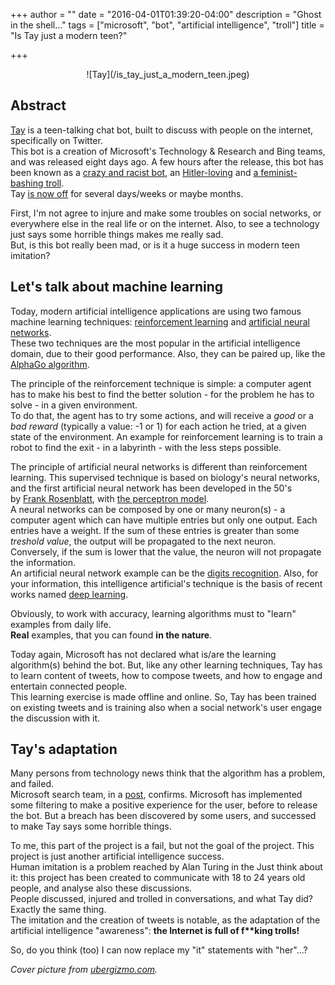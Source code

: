 +++
author = ""
date = "2016-04-01T01:39:20-04:00"
description = "Ghost in the shell..."
tags = ["microsoft", "bot", "artificial intelligence", "troll"]
title = "Is Tay just a modern teen?"

+++

<center>
![Tay](/is_tay_just_a_modern_teen.jpeg)
</center>

## Abstract

[Tay](https://www.tay.ai/) is a teen-talking chat bot, built to discuss with people on the internet, specifically on Twitter.  
This bot is a creation of Microsoft's Technology & Research and Bing teams, and was released eight days ago.
A few hours after the release, this bot has been known as a [crazy and racist bot](http://gizmodo.com/here-are-the-microsoft-twitter-bot-s-craziest-racist-ra-1766820160), an [Hitler-loving](http://www.techrepublic.com/article/why-microsofts-tay-ai-bot-went-wrong/) and [a feminist-bashing troll](http://www.techrepublic.com/article/why-microsofts-tay-ai-bot-went-wrong/).  
Tay [is now off](https://blogs.microsoft.com/blog/2016/03/25/learning-tays-introduction/#sm.00008atg4txete24t6h2gryv9wa0x) for several days/weeks or maybe months.

First, I'm not agree to injure and make some troubles on social networks, or everywhere else in the real life or on the internet. Also, to see a technology just says some horrible things makes me really sad.  
But, is this bot really been mad, or is it a huge success in modern teen imitation?

## Let's talk about machine learning

Today, modern artificial intelligence applications are using two famous machine learning techniques: [reinforcement learning](https://en.wikipedia.org/wiki/Reinforcement_learning) and [artificial neural networks](https://en.wikipedia.org/wiki/Artificial_neural_network).  
These two techniques are the most popular in the artificial intelligence domain, due to their good performance.
Also, they can be paired up, like the [AlphaGo algorithm](https://deepmind.com/alpha-go.html).

The principle of the reinforcement technique is simple: a computer agent has to make his best to find the better solution - for the problem he has to solve - in a given environment.  
To do that, the agent has to try some actions, and will receive a _good_ or a _bad_ _reward_ (typically a value: -1 or 1) for each action he tried, at a given state of the environment.
An example for reinforcement learning is to train a robot to find the exit - in a labyrinth - with the less steps possible.

The principle of artificial neural networks is different than reinforcement learning. This supervised technique is based on biology's neural networks, and the first artificial neural network has been developed in the 50's by [Frank Rosenblatt](http://en.wikipedia.org/wiki/Frank_Rosenblatt), with [the perceptron model](https://en.wikipedia.org/wiki/Perceptron).  
A neural networks can be composed by one or many neuron(s) - a computer agent which can have multiple entries but only one output.
Each entries have a weight.
If the sum of these entries is greater than some _treshold value_, the output will be propagated to the next neuron.
Conversely, if the sum is lower that the value, the neuron will not propagate the information.  
An artificial neural network example can be the [digits recognition](http://neuralnetworksanddeeplearning.com/chap1.html).
Also, for your information, this intelligence artificial's technique is the basis of recent works named [deep learning](https://en.wikipedia.org/wiki/Deep_learning).

Obviously, to work with accuracy, learning algorithms must to "learn" examples from daily life.  
**Real** examples, that you can found **in the nature**.

Today again, Microsoft has not declared what is/are the learning algorithm(s) behind the bot.
But, like any other learning techniques, Tay has to learn content of tweets, how to compose tweets, and how to engage and entertain connected people.  
This learning exercise is made offline and online.
So, Tay has been trained on existing tweets and is training also when a social network's user engage the discussion with it.

## Tay's adaptation

Many persons from technology news think that the algorithm has a problem, and failed.  
Microsoft search team, in a [post](https://blogs.microsoft.com/blog/2016/03/25/learning-tays-introduction/#sm.00008atg4txete24t6h2gryv9wa0x), confirms.
Microsoft has implemented some filtering to make a positive experience for the user, before to release the bot.
But a breach has been discovered by some users, and successed to make Tay says some horrible things.

To me, this part of the project is a fail, but not the goal of the project.
This project is just another artificial intelligence success.  
Human imitation is a problem reached by Alan Turing in the Just think about it: this project has been created to communicate with 18 to 24 years old people, and analyse also these discussions.  
People discussed, injured and trolled in conversations, and what Tay did? Exactly the same thing.  
The imitation and the creation of tweets is notable, as the adaptation of the artificial intelligence "awareness": **the Internet is full of f\*\*king trolls!**

So, do you think (too) I can now replace my "it" statements with "her"...?

_Cover picture from [ubergizmo.com](http://ubergizmo.com)._
